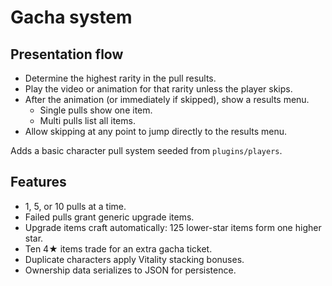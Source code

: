 
# Gacha system

## Presentation flow
- Determine the highest rarity in the pull results.
- Play the video or animation for that rarity unless the player skips.
- After the animation (or immediately if skipped), show a results menu.
  - Single pulls show one item.
  - Multi pulls list all items.
- Allow skipping at any point to jump directly to the results menu.

Adds a basic character pull system seeded from `plugins/players`.

## Features
- 1, 5, or 10 pulls at a time.
- Failed pulls grant generic upgrade items.
- Upgrade items craft automatically: 125 lower-star items form one higher star.
- Ten 4★ items trade for an extra gacha ticket.
- Duplicate characters apply Vitality stacking bonuses.
- Ownership data serializes to JSON for persistence.
